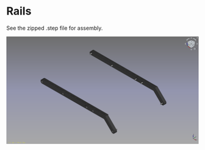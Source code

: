 # Rails

See the zipped .step file for assembly.

![rails](https://github.com/lacina-dev/VITULUS-3D-models/blob/main/Rails/Rails.png?raw=true)
